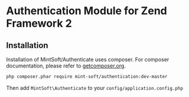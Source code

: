 # Authentication Module for Zend Framework 2


## Installation
Installation of MintSoft/Authenticate uses composer. For composer documentation, please refer to [getcomposer.org](http://getcomposer.org/).

```sh
php composer.phar require mint-soft/authentication:dev-master
```

Then add `MintSoft\Authenticate` to your `config/application.config.php`
